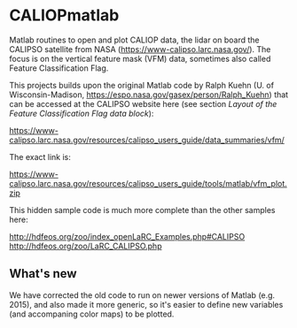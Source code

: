 # CALIOPmatlab

Matlab routines to open and plot CALIOP data, the lidar on board the
CALIPSO satellite from NASA (https://www-calipso.larc.nasa.gov/). The
focus is on the vertical feature mask (VFM) data, sometimes also
called Feature Classification Flag.

This projects builds upon the original Matlab code by Ralph Kuehn
(U. of Wisconsin-Madison,
https://espo.nasa.gov/gasex/person/Ralph_Kuehn) that can be accessed
at the CALIPSO website here (see section *Layout of the Feature
Classification Flag data block*):

https://www-calipso.larc.nasa.gov/resources/calipso_users_guide/data_summaries/vfm/

The exact link is:

https://www-calipso.larc.nasa.gov/resources/calipso_users_guide/tools/matlab/vfm_plot.zip

This hidden sample code is much more complete than the other samples here:

http://hdfeos.org/zoo/index_openLaRC_Examples.php#CALIPSO
http://hdfeos.org/zoo/LaRC_CALIPSO.php

## What's new

We have corrected the old code to run on newer versions of Matlab
(e.g. 2015), and also made it more generic, so it's easier to define
new variables (and accompaning color maps) to be plotted.

